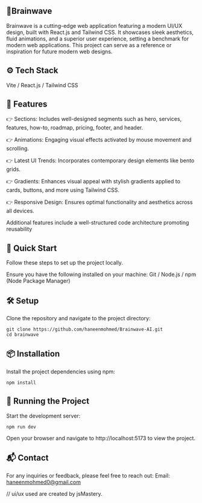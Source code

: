 🧠Brainwave
--------------
Brainwave is a cutting-edge web application featuring a modern UI/UX design, built with React.js and Tailwind CSS. It showcases sleek aesthetics, fluid animations, and a superior user experience, setting a benchmark for modern web applications. This project can serve as a reference or inspiration for future modern web designs.

⚙️ Tech Stack
---------------
Vite /
React.js /
Tailwind CSS

🔋 Features
-------------
👉  Sections: Includes well-designed segments such as hero, services, features, how-to, roadmap, pricing, footer, and header.

👉  Animations: Engaging visual effects activated by mouse movement and scrolling.

👉 Latest UI Trends: Incorporates contemporary design elements like bento grids.

👉  Gradients: Enhances visual appeal with stylish gradients applied to cards, buttons, and more using Tailwind CSS.

👉 Responsive Design: Ensures optimal functionality and aesthetics across all devices.

Additional features include a well-structured code architecture promoting reusability 

🤸 Quick Start
-------------------
Follow these steps to set up the project locally.

Ensure you have the following installed on your machine:
Git /
Node.js /
npm (Node Package Manager)

🛠️ Setup
---------
Clone the repository and navigate to the project directory:

```
git clone https://github.com/haneenmohmed/Brainwave-AI.git
cd brainwave
```

📦 Installation
---------------
Install the project dependencies using npm:
```
npm install
```
🚀 Running the Project
--------------------
Start the development server:
```
npm run dev
```
Open your browser and navigate to http://localhost:5173 to view the project.

📬 Contact
------------
For any inquiries or feedback, please feel free to reach out:
Email: haneenmohmed0@gmail.com

// ui/ux used are created by jsMastery.


